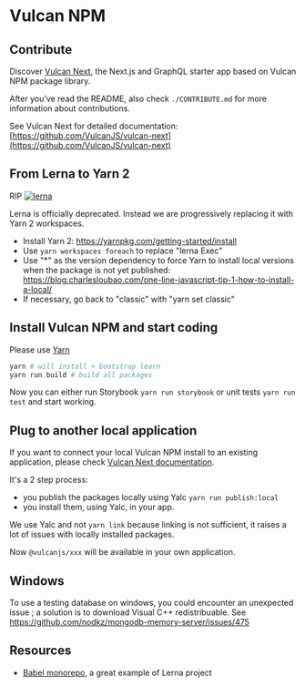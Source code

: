 # Vulcan NPM



## Contribute

Discover [Vulcan Next](https://github.com/VulcanJS/vulcan-next), the Next.js and GraphQL starter app based on Vulcan NPM package library.

After you've read the README, also check `./CONTRIBUTE.md` for more information about contributions.

See Vulcan Next for detailed documentation: [https://github.com/VulcanJS/vulcan-next](https://github.com/VulcanJS/vulcan-next)

## From Lerna to Yarn 2

RIP [![lerna](https://img.shields.io/badge/maintained%20with-lerna-cc00ff.svg)](https://lerna.js.org/)

Lerna is officially deprecated. Instead we are progressively replacing it with Yarn 2 workspaces.


- Install Yarn 2: https://yarnpkg.com/getting-started/install
- Use `yarn workspaces foreach` to replace "lerna Exec"
- Use "*" as the version dependency to force Yarn to install local versions when the package is not yet published: https://blog.charlesloubao.com/one-line-javascript-tip-1-how-to-install-a-local/
- If necessary, go back to "classic" with "yarn set classic" 

## Install Vulcan NPM and start coding

Please use [Yarn](https://yarnpkg.com/)

```sh
yarn # will install + bootstrap learn
yarn run build # build all packages
```

Now you can either run Storybook `yarn run storybook` or unit tests `yarn run test` and start working.

## Plug to another local application

If you want to connect your local Vulcan NPM install to an existing application, please check [Vulcan Next documentation](https://vulcan-docs/docs/vulcan-next/contribute).

It's a 2 step process:

- you publish the packages locally using Yalc `yarn run publish:local` 
- you install them, using Yalc, in your app.

We use Yalc and not `yarn link` because linking is not sufficient, it raises a lot of issues with locally installed packages.

Now `@vulcanjs/xxx` will be available in your own application.

## Windows

To use a testing database on windows, you could encounter an unexpected issue ; a solution is to download Visual C++ redistribuable.
See https://github.com/nodkz/mongodb-memory-server/issues/475

## Resources

- [Babel monorepo](https://github.com/babel/babel), a great example of Lerna project
